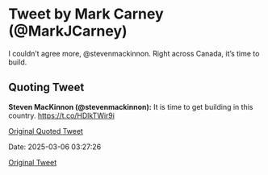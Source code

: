 # Tweet by Mark Carney (@MarkJCarney)

I couldn’t agree more, @stevenmackinnon. Right across Canada, it’s time to build.

## Quoting Tweet

**Steven MacKinnon (@stevenmackinnon):** It is time to get building in this country. https://t.co/HDlkTWir9i

[Original Quoted Tweet](https://x.com/stevenmackinnon/status/1897384985067405346)

Date: 2025-03-06 03:27:26

[Original Tweet](https://x.com/MarkJCarney/status/1897489169758171321)
